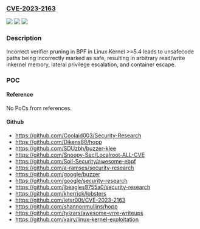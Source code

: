 ### [CVE-2023-2163](https://cve.mitre.org/cgi-bin/cvename.cgi?name=CVE-2023-2163)
![](https://img.shields.io/static/v1?label=Product&message=Linux%20Kernel&color=blue)
![](https://img.shields.io/static/v1?label=Version&message=n%2Fa&color=blue)
![](https://img.shields.io/static/v1?label=Vulnerability&message=CWE-682%20Incorrect%20Calculation&color=brighgreen)

### Description

Incorrect verifier pruning in BPF in Linux Kernel >=5.4 leads to unsafecode paths being incorrectly marked as safe, resulting in arbitrary read/write inkernel memory, lateral privilege escalation, and container escape.

### POC

#### Reference
No PoCs from references.

#### Github
- https://github.com/Coolaid003/Security-Research
- https://github.com/Dikens88/hopp
- https://github.com/SDUzbh/buzzer-klee
- https://github.com/Snoopy-Sec/Localroot-ALL-CVE
- https://github.com/Soil-Security/awesome-ebpf
- https://github.com/a-ramses/security-research
- https://github.com/google/buzzer
- https://github.com/google/security-research
- https://github.com/jbeagles8755a0/security-research
- https://github.com/kherrick/lobsters
- https://github.com/letsr00t/CVE-2023-2163
- https://github.com/shannonmullins/hopp
- https://github.com/tylzars/awesome-vrre-writeups
- https://github.com/xairy/linux-kernel-exploitation

